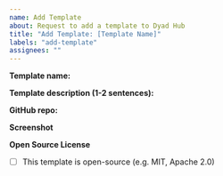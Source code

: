 ```yaml
---
name: Add Template
about: Request to add a template to Dyad Hub
title: "Add Template: [Template Name]"
labels: "add-template"
assignees: ""
---
```



**Template name:**

**Template description (1-2 sentences):**

**GitHub repo:**

**Screenshot**

<!-- Please attach a screenshot of your template in action -->

**Open Source License**

- [ ] This template is open-source (e.g. MIT, Apache 2.0)
